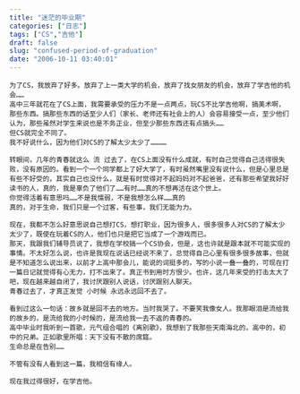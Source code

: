 ```yaml
---
title: "迷茫的毕业期"
categories: ["日志"]
tags: ["CS","吉他"]
draft: false
slug: "confused-period-of-graduation"
date: "2006-10-11 03:40:01"
---
```


    为了CS，我放弃了好多。放弃了上一类大学的机会，放弃了找女朋友的机会，放弃了学吉他的机会…… 
    高中三年就花在了CS上面，我需要承受的压力不是一点两点，玩CS不比学吉他啊，搞美术啊，那些东西。搞那些东西的话至少人们（家长、老师还有社会上的人）会容易接受一点，至少他们认为，那些虽然对学生来说也是不务正业，但至少那些东西还有点搞头…… 
    但CS就完全不同了。 
    我不好说什么，因为他们对CS的了解太少太少了………… 

    转眼间，几年的青春就这么 流 过去了，在CS上面没有什么成就，有时自己觉得自己活得很失败，没有原因的。看到一个一个同学都上了好大学了，有时虽然嘴里没有说什么，但是心里总是有些不好受的，其实自己也没什么，就是有时觉得对不起妈妈对不起爸爸，还有那些希望我好好读书的人，真的，我是辜负了他们了……有时……真的不想再活在这个世上。 
    你觉得活着有意思吗……不是我懦弱，不是我想怎么样……真的 
    真的，对于生命，我们只是一个过客，有些事，我们无能为力。 

    现在，我都不怎么好意思说自己想打CS，想打职业，因为很多人，很多很多人对CS的了解太少太少了，既使在玩着CS的人，他们也只是把它当成了一个游戏而已。 
    那天，我跟我们辅导员说了，我想在学校搞一个CS协会，但是，这也许就是跟本就不可能实现的事情。不太好怎么说，也许是我现在说话已经说不来了，总觉得自己心里有很多很多故事，但就是不知道怎么说出来，以前才上高中那会儿，能说的词挺多的，写的小说一叠一叠的，可现在打一篇日记就觉得有心无力，打不出来了。真正书到用时方恨少。也许，这几年来受的打击太大了吧，现在越来越自闭了，我讨厌跟别人说话，讨厌跟别人聊天。 
    青春过去了，才真正发觉 小时候 永远永远回不去了。 

    看到过这么一句话：故乡就是回不去的地方。当时我哭了。不要笑我像女人。我那眼泪是流给我的故乡的，是流给我的小时候的，是流给我一去不返的青春的。 
    高中毕业时我听到一首歌，元气组合唱的《离别歌》，我想到了我那些天南海北的，高中的，初中的兄弟。正如歌里所唱：天下没有不散的席筵。 
    生命总是在告别…… 

    不管有没有人看到这一篇，我相信有缘人。 

    现在我过得很好，在学吉他。
